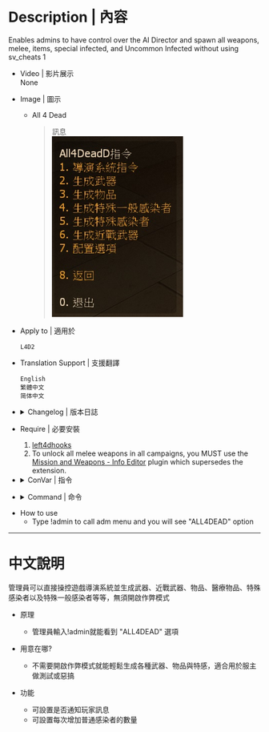 
# Description | 內容
Enables admins to have control over the AI Director and spawn all weapons, melee, items, special infected, and Uncommon Infected without using sv_cheats 1

* Video | 影片展示
<br/>None

* Image | 圖示
	* All 4 Dead
		> 訊息
		<br/>![all4dead2_1](image/all4dead2_1.jpg)

* Apply to | 適用於
	```
	L4D2
	```

* Translation Support | 支援翻譯
	```
	English
	繁體中文
	简体中文
	```

* <details><summary>Changelog | 版本日誌</summary>

	```php
	//grandwazir @ 2009-2010
	//Harry @ 2020-2023
	```
	* v3.6 (2023-3-11)
		* Fixed translation phrase.

	* v3.5 (2023-1-27)
		* Translation Support. Thanks to wyxls.

	* v3.4
		* [AlliedModder Post](https://forums.alliedmods.net/showpost.php?p=2719391&postcount=503)
		* Convert All codes to new syntax.
		* Add gamedata to support infected spawn (without being limit by director)
		* Add All weapons、melee、items
		* Add firework crate
		* Add L4D2 "The Last Stand" two melee: pitchfork、shovel
		* Spawn Witch Bride Model in c6m1 to prevent crash
		* Add Gnome and Cola.
		* Display menu forever

	* v2.0
		* [Original Plugin by grandwazir](https://forums.alliedmods.net/showthread.php?t=84609)
</details>

* Require | 必要安裝
	1. [left4dhooks](https://forums.alliedmods.net/showthread.php?t=321696)
	2. To unlock all melee weapons in all campaigns, you MUST use the [Mission and Weapons - Info Editor](https://forums.alliedmods.net/showthread.php?t=310586) plugin which supersedes the extension.

* <details><summary>ConVar | 指令</summary>

	* cfg\sourcemod\all4dead2.cfg
		```php
        // Whether or not bosses will be forced to spawn all the time.
        a4d_always_force_bosses "0"

        // Whether or not we announce changes in game.
        a4d_notify_players "1"

        // The amount of time in seconds between location refreshes. Used only for placing uncommon infected automatically.
        a4d_refresh_zombie_location "20.0"

        // The amount of zombies to add when an admin requests more zombies.
        a4d_zombies_to_add "10"
		```
</details>

* <details><summary>Command | 命令</summary>

	* **Usage: a4d_spawn_infected <infected_type> (does not work for uncommon infected, use a4d_spawn_uinfected instead)**
        ```php
        a4d_spawn_infected
        ```

	* **Usage: a4d_spawn_uinfected <riot|ceda|clown|mud|roadcrew|jimmy>**
        ```php
        a4d_spawn_uinfected
        ``` 

	* **Usage: a4d_spawn_item <item_type>**
        ```php
        a4d_spawn_item
        a4d_spawn_weapon
        ``` 

	* **This command forces the AI director to start a panic event**
        ```php
        a4d_force_panic
        ``` 

	* **This command forces the AI director to start a panic event endlessly**
        ```php
        a4d_panic_forever
        ``` 

	* **Usage: a4d_force_tank <0|1>**
        ```php
        a4d_force_tank
        ``` 

	* **Usage: a4d_force_witch <0|1>**
        ```php
        a4d_force_witch
        ``` 

	* **Usage: a4d_always_force_bosses <0|1>**
        ```php
        a4d_continuous_bosses
        ``` 

	* **Usage: a4d_add_zombies <0..99>**
        ```php
        a4d_add_zombies
        ``` 

	* **Usage: a4d_enable_notifications <0|1>**
        ```php
        a4d_enable_notifications
        ``` 

	* **Usage: Resets all ConVars to their default settings.**
        ```php
        a4d_reset_to_defaults
        ``` 

</details>

* How to use
    * Type !admin to call adm menu and you will see "ALL4DEAD" option

- - - -
# 中文說明
管理員可以直接操控遊戲導演系統並生成武器、近戰武器、物品、醫療物品、特殊感染者以及特殊一般感染者等等，無須開啟作弊模式

* 原理
    * 管理員輸入!admin就能看到 "ALL4DEAD" 選項

* 用意在哪?
    * 不需要開啟作弊模式就能輕鬆生成各種武器、物品與特感，適合用於服主做測試或惡搞

* 功能
    * 可設置是否通知玩家訊息
    * 可設置每次增加普通感染者的數量



